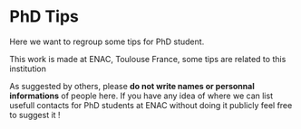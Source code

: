 # PhD Tips

Here we want to regroup some tips for PhD student.

This work is made at ENAC, Toulouse France, some tips are related to this institution

As suggested by others, please **do not write names or personnal informations** of people here. If you have any idea of where we can list usefull contacts for PhD students at ENAC without doing it publicly feel free to suggest it !
